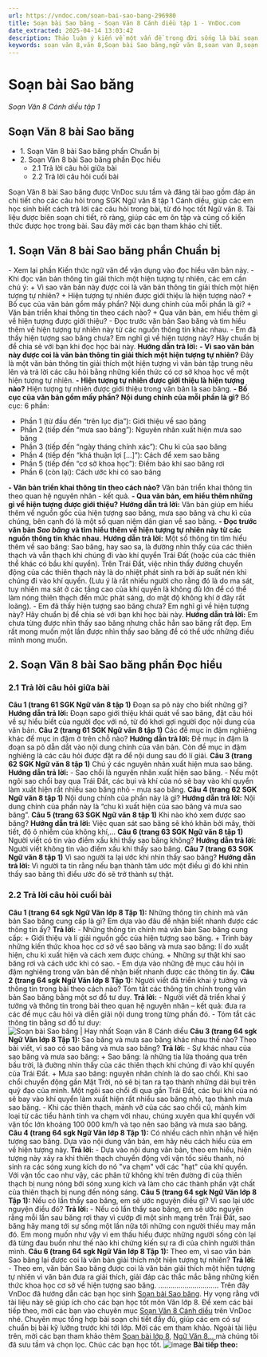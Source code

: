 ```yaml
---
url: https://vndoc.com/soan-bai-sao-bang-296980
title: Soạn bài Sao băng - Soạn Văn 8 Cánh diều tập 1 - VnDoc.com
date_extracted: 2025-04-14 13:03:42
description: Thảo luận ý kiến về một vấn đề trong đời sống là bài soạn bài mẫu thuộc chương trình Ngữ văn lớp 8, học kì 1. Mời các bạn cùng tham khảo bài soạn để chuẩn bị cho bài học sắp tới của mình.
keywords: soạn văn 8,văn 8,Soạn bài Sao băng,ngữ văn 8,soan van 8,soạn văn lớp 8,giải văn 8,soạn văn 8 tập 1,soạn văn 8 Sao băng,soạn Sao băng,soạn văn 8 cánh diều,văn 8 cánh diều,ngữ văn 8 cánh diều,Sao băng,soạn bài sao băng lớp 8
---
```


# Soạn bài Sao băng
 _Soạn Văn 8 Cánh diều tập 1_
## Soạn Văn 8 bài Sao băng
  * 1\. Soạn Văn 8 bài Sao băng phần Chuẩn bị
  * 2\. Soạn Văn 8 bài Sao băng phần Đọc hiểu
    * 2.1 Trả lời câu hỏi giữa bài
    * 2.2 Trả lời câu hỏi cuối bài

Soạn Văn 8 bài Sao băng được VnDoc sưu tầm và đăng tải bao gồm đáp án chi tiết cho các câu hỏi trong SGK Ngữ văn 8 tập 1 Cánh diều, giúp các em học sinh biết cách trả lời các câu hỏi trong bài, từ đó học tốt Ngữ văn 8. Tài liệu được biên soạn chi tiết, rõ ràng, giúp các em ôn tập và củng cố kiến thức được học trong bài. Sau đây mời các bạn tham khảo chi tiết.
## **1\. Soạn Văn 8 bài Sao băng phần Chuẩn bị**
\- Xem lại phần Kiến thức ngữ văn để vận dụng vào đọc hiểu văn bản này.
\- Khi đọc văn bản thông tin giải thích một hiện tượng tự nhiên, các em cần chú ý:
\+ Vì sao văn bản này được coi là văn bản thông tin giải thích một hiện tượng tự nhiên?
\+ Hiện tượng tự nhiên được giới thiệu là hiện tượng nào?
\+ Bố cục của văn bản gồm mấy phần? Nội dung chính của mỗi phần là gì?
\+ Văn bản triển khai thông tin theo cách nào?
\+ Qua văn bản, em hiểu thêm gì về hiện tượng được giới thiệu?
\- Đọc trước văn bản Sao băng và tìm hiểu thêm về hiện tượng tự nhiên này từ các nguồn thông tin khác nhau.
\- Em đã thấy hiện tượng sao băng chưa? Em nghĩ gì về hiện tượng này? Hãy chuẩn bị để chia sẻ với bạn khi đọc học bài này.
**Hướng dẫn trả lời:**
**\- Vì sao văn bản này được coi là văn bản thông tin giải thích một hiện tượng tự nhiên?**
Đây là một văn bản thông tin giải thích một hiện tượng vì văn bản tập trung nêu lên và trả lời các câu hỏi bằng những kiến thức có cơ sở khoa học về một hiện tượng tự nhiên.
**\- Hiện tượng tự nhiên được giới thiệu là hiện tượng nào?**
Hiện tượng tự nhiên được giới thiệu trong văn bản là sao băng.
**\- Bố cục của văn bản gồm mấy phần? Nội dung chính của mỗi phần là gì?**
Bố cục: 6 phần:
  * Phần 1 \(từ đầu đến “trên lục địa”\): Giới thiệu về sao băng
  * Phần 2 \(tiếp đến “mưa sao băng”\): Nguyên nhân xuất hiện mưa sao băng
  * Phần 3 \(tiếp đến “ngày tháng chính xác”\): Chu kì của sao băng
  * Phần 4 \(tiếp đến “khá thuận lợi \[…\]”\): Cách để xem sao băng
  * Phần 5 \(tiếp đến “cơ sở khoa học”\): Điềm báo khi sao băng rơi
  * Phần 6 \(còn lại\): Cách ước khi có sao băng

**\- Văn bản triển khai thông tin theo cách nào?**
Văn bản triển khai thông tin theo quan hệ nguyên nhân - kết quả.
**\- Qua văn bản, em hiểu thêm những gì về hiện tượng được giới thiệu?**
**Hướng dẫn trả lời:**
Văn bản giúp em hiểu thêm về nguồn gốc của hiện tượng sao băng, mưa sao băng và chu kì của chúng, bên cạnh đó là một số quan niệm dân gian về sao băng.
**\- Đọc trước văn bản _Sao băng_ và tìm hiểu thêm về hiện tượng tự nhiên này từ các nguồn thông tin khác nhau.**
**Hướng dẫn trả lời:**
Một số thông tin tìm hiểu thêm về sao băng: Sao băng, hay sao sa, là đường nhìn thấy của các thiên thạch và vẫn thạch khi chúng đi vào khí quyển Trái Đất \(hoặc của các thiên thể khác có bầu khí quyển\). Trên Trái Đất, việc nhìn thấy đường chuyển động của các thiên thạch này là do nhiệt phát sinh ra bởi áp suất nén khi chúng đi vào khí quyển. \(Lưu ý là rất nhiều người cho rằng đó là do ma sát, tuy nhiên ma sát ở các tầng cao của khí quyển là không đủ lớn để có thể làm nóng thiên thạch đến mức phát sáng, do mật độ không khí ở đây rất loãng\).
\- Em đã thấy hiện tượng sao băng chưa? Em nghĩ gì về hiện tượng này? Hãy chuẩn bị để chia sẻ với bạn khi học bài này.
**Hướng dẫn trả lời:**
Em chưa từng được nhìn thấy sao băng nhưng chắc hẳn sao băng rất đẹp. Em rất mong muốn một lần được nhìn thấy sao băng để có thể ước những điều mình mong muốn.
## **2\. Soạn Văn 8 bài Sao băng phần Đọc hiểu**
### **2.1 Trả lời câu hỏi giữa bài**
**Câu 1 \(trang 61 SGK Ngữ văn 8 tập 1\)**
Đoạn sa pô này cho biết những gì?
**Hướng dẫn trả lời:**
Đoạn sapo giới thiệu khái quát về sao băng, đặt câu hỏi về sự hiểu biết của người đọc với nó, từ đó khơi gợi người đọc nội dung của văn bản.
**Câu 2 \(trang 61 SGK Ngữ văn 8 tập 1\)**
Các đề mục in đậm nghiêng khác để mục in đậm ở trên chỗ nào?
**Hướng dẫn trả lời:**
Đề mục in đậm là đoạn sa pô dẫn dắt vào nội dung chính của văn bản. Còn đề mục in đậm nghiêng là các câu hỏi được đặt ra để nội dung sau đó lí giải.
**Câu 3 \(trang 62 SGK Ngữ văn 8 tập 1\)**
Chú ý các nguyên nhân xuất hiện mưa sao băng.
**Hướng dẫn trả lời:**
\- Sao chổi là nguyên nhân xuất hiện sao băng.
\- Nếu một ngôi sao chổi bay qua Trái Đất, các bụi và khí của nó sẽ bay vào khí quyển làm xuất hiện rất nhiều sao băng nhỏ - mưa sao băng.
**Câu 4 \(trang 62 SGK Ngữ văn 8 tập 1\)**
Nội dung chính của phần này là gì?
**Hướng dẫn trả lời:**
Nội dung chính của phần này là “chu kì xuất hiện của sao băng và mưa sao băng”.
**Câu 5 \(trang 63 SGK Ngữ văn 8 tập 1\)**
Khi nào khó xem được sao băng?
**Hướng dẫn trả lời:**
Việc quan sát sao băng sẽ khó khăn bởi mây, thời tiết, độ ô nhiễm của không khí,...
**Câu 6 \(trang 63 SGK Ngữ văn 8 tập 1\)**
Người viết có tin vào điềm xấu khi thấy sao băng không?
**Hướng dẫn trả lời:**
Người viết không tin vào điềm xấu khi thấy sao băng.
**Câu 7 \(trang 63 SGK Ngữ văn 8 tập 1\)**
Vì sao người ta lại ước khi nhìn thấy sao băng?
**Hướng dẫn trả lời:**
Vì người ta tin rằng nếu bạn thành tâm ước một điều gì đó khi nhìn thấy sao băng thì điều ước đó sẽ trở thành sự thật.
### **2.2 Trả lời câu hỏi cuối bài**
**Câu 1 \(trang 64 sgk Ngữ Văn lớp 8 Tập 1\):**
Những thông tin chính mà văn bản Sao băng cung cấp là gì? Em dựa vào đâu để nhận biết nhanh được các thông tin ấy?
**Trả lời:**
\- Những thông tin chính mà văn bản Sao băng cung cấp:
\+ Giới thiệu và lí giải nguồn gốc của hiện tượng sao băng.
\+ Trình bày những kiến thức khoa học cơ sở về sao băng và mưa sao băng: lí do xuất hiện, chu kì xuất hiện và cách xem được chúng.
\+ Những sự thật khi sao băng rơi và cách ước khi có sao.
\- Em dựa vào những đề mục câu hỏi in đậm nghiêng trong văn bản để nhận biết nhanh được các thông tin ấy.
**Câu 2 \(trang 64 sgk Ngữ Văn lớp 8 Tập 1\):**
Người viết đã triển khai ý tưởng và thông tin trong bài theo cách nào? Tóm tắt các thông tin chính trong văn bản Sao băng bằng một sơ đồ tư duy.
**Trả lời:**
\- Người viết đã triển khai ý tưởng và thông tin trong bài theo quan hệ nguyên nhân – kết quả: đưa ra các đề mục câu hỏi và diễn giải nội dung trong từng phần đó.
\- Tóm tắt các thông tin bằng sơ đồ tư duy:
![Soạn bài Sao băng | Hay nhất Soạn văn 8 Cánh diều](https://i.vdoc.vn/data/image/2023/05/15/sao-bang-2.png)
**Câu 3 \(trang 64 sgk Ngữ Văn lớp 8 Tập 1\):** Sao băng và mưa sao băng khác nhau thế nào? Theo bài viết, vì sao có sao băng và mưa sao băng?
**Trả lời:**
\- Sự khác nhau của sao băng và mưa sao băng:
\+ Sao băng: là những tia lửa thoáng qua trên bầu trời, là đường nhìn thấy của các thiên thạch khi chúng đi vào khí quyển của Trái Đất.
\+ Mưa sao băng: nguyên nhân chính là do sao chổi. Khi sao chổi chuyển động gần Mặt Trời, nó sẽ bị tan ra tạo thành những dải bụi trên quỹ đạo của mình. Một ngôi sao chổi đi qua gần Trái Đất, các bụi khí của nó sẽ bay vào khí quyển làm xuất hiện rất nhiều sao băng nhỏ, tạo thành mưa sao băng.
\- Khi các thiên thạch, mảnh vỡ của các sao chổi cũ, mảnh kim loại từ các tiểu hành tinh va chạm với nhau, chúng xuyên qua khí quyển với vận tốc lớn khoảng 100 000 km/h và tạo nên sao băng và mưa sao băng.
**Câu 4 \(trang 64 sgk Ngữ Văn lớp 8 Tập 1\):** Có nhiều cách nhìn nhận về hiện tượng sao băng. Dựa vào nội dung văn bản, em hãy nêu cách hiểu của em về hiện tượng này.
**Trả lời:**
\- Dựa vào nội dung văn bản, theo em hiểu, hiện tượng này xảy ra khi thiên thạch chuyển động với vận tốc siêu thanh, nó sinh ra các sóng xung kích do nó "va chạm" với các "hạt" của khí quyển. Với vận tốc cao như vậy, các phân tử không khí trên đường đi của thiên thạch bị nung nóng bởi sóng xung kích và làm cho các thành phần vật chất của thiên thạch bị nung đến nóng sáng.
**Câu 5 \(trang 64 sgk Ngữ Văn lớp 8 Tập 1\):** Nếu có lần thấy sao băng, em sẽ ước nguyện điều gì? Vì sao lại ước nguyện điều đó?
**Trả lời:**
\- Nếu có lần thấy sao băng, em sẽ ước nguyện rằng mỗi lần sau băng rơi thay vì cướp đi một sinh mạng trên Trái Đất, sao băng hãy mang tới sự sống một lần nữa tới những con người thiếu may mắn đó. Em mong muốn như vậy vì em thấu hiểu được những người sống còn lại đã từng đau buồn như thế nào khi chứng kiến sự ra đi của chính người thân mình.
**Câu 6 \(trang 64 sgk Ngữ Văn lớp 8 Tập 1\):** Theo em, vì sao văn bản Sao băng lại được coi là văn bản giải thích một hiện tượng tự nhiên?
**Trả lời:**
\- Theo em, văn bản Sao băng được coi là văn bản giải thích một hiện tượng tự nhiên vì văn bản đưa ra giải thích, giải đáp các thắc mắc bằng những kiến thức khoa học cơ sở về hiện tượng sao băng.
..............................
Trên đây VnDoc đã hướng dẫn các bạn học sinh [Soạn bài Sao băng](<https://vndoc.com/soan-bai-sao-bang-296980>). Hy vọng rằng với tài liệu này sẽ giúp ích cho các bạn học tốt môn Văn lớp 8. Để xem các bài tiếp theo, mời các bạn vào chuyên mục [Soạn Văn 8 Cánh diều](<https://vndoc.com/ngu-van-8-canh-dieu>) trên VnDoc nhé. Chuyên mục tổng hợp bài soạn chi tiết đầy đủ, giúp các em có sự chuẩn bị bài kỹ lưỡng trước khi tới lớp. Mời các em tham khảo.
Ngoài tài liệu trên, mời các bạn tham khảo thêm [Soạn bài lớp 8](<https://vndoc.com/soan-bai-lop8>), [Ngữ Văn 8... ](<https://vndoc.com/ngu-van-lop8>)mà chúng tôi đã sưu tầm và chọn lọc. Chúc các bạn học tốt.
![image](https://i.vdoc.vn/data/image/2022/08/26/ban-tay.svg) **Bài tiếp theo:**
